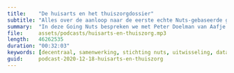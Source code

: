 ```yaml
---
title:    "De huisarts en het thuiszorgdossier"
subtitle: "Alles over de aanloop naar de eerste echte Nuts-gebaseerde gegevensuitwisseling"
summary:  "In deze Going Nuts bespreken we met Peter Doelman van Aafje en Henk Stout van de ZGWA hoe huisartsen in de Drechtsteden de toegang tot het dossier van de thuiszorg verloren -- èn weer terugkregen dankzij de allereerste Nuts-gebaseerde gegevensuitwisseling van Nederland. De huisarts werkt in zijn eigen HIS 'schil' en de thuiszorg in haar eigen dossierapplicatie. En toch zien ze dezelfde rapportages over de patiënt. Waarom lukt daar wat in de rest van het land nog heel gecompliceerd lijkt? Welke stappen hebben Henk en Peter moeten zetten om hier te komen?"
file:     assets/podcasts/huisarts-en-thuiszorg.mp3
length:   46262535
duration: "00:32:03"
keywords: [decentraal, samenwerking, stichting nuts, uitwisseling, data, zorg, huisarts, thuiszorg, dossier, patiëntendossier, koppeling, gegevensuitwisseling, aafje, zgwa, peter doelman, henk stout]
guid:     podcast-2020-12-18-huisarts-en-thuiszorg
---
```

